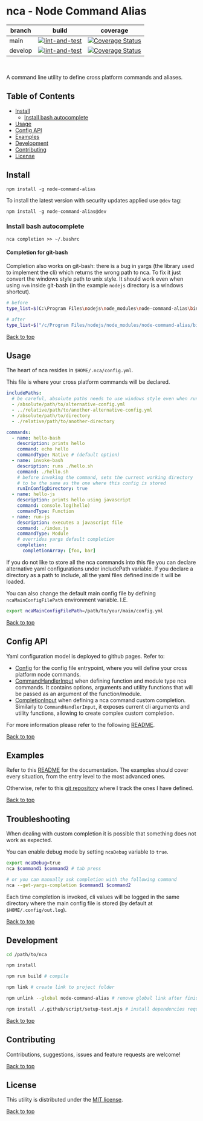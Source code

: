 # nca - Node Command Alias

| branch | build | coverage |
| --- | --- | --- |
| main | [![lint-and-test](https://github.com/gturi/nca/actions/workflows/lint-and-test.yml/badge.svg)](https://github.com/gturi/nca/actions/workflows/lint-and-test.yml) | [![Coverage Status](https://coveralls.io/repos/github/gturi/nca/badge.svg?branch=main)](https://coveralls.io/github/gturi/nca?branch=main) |
| develop | [![lint-and-test](https://github.com/gturi/nca/actions/workflows/lint-and-test.yml/badge.svg?branch=develop)](https://github.com/gturi/nca/actions/workflows/lint-and-test.yml) | [![Coverage Status](https://coveralls.io/repos/github/gturi/nca/badge.svg?branch=develop)](https://coveralls.io/github/gturi/nca?branch=develop) |

<br/>

A command line utility to define cross platform commands and aliases.


## Table of Contents

- [Install](#Install)
  - [Install bash autocomplete](#Install-bash-autocomplete)
- [Usage](#Usage)
- [Config API](#Config-API)
- [Examples](#Examples)
- [Development](#Development)
- [Contributing](#Contributing)
- [License](#License)


## Install

```
npm install -g node-command-alias
```

To install the latest version with security updates applied use `@dev` tag:

```
npm install -g node-command-alias@dev
```


### Install bash autocomplete

```
nca completion >> ~/.bashrc
```

#### Completion for git-bash

Completion also works on git-bash: there is a bug in yargs (the library used to implement the cli) which returns the wrong path to nca. To fix it just convert the windows style path to unix style. It should work even when using `nvm` inside git-bash (in the example `nodejs` directory is a windows shortcut).

```bash
# before
type_list=$(C:\Program Files\nodejs\node_modules\node-command-alias\bin\nca --get-yargs-completions "${args[@]}")

# after
type_list=$("/c/Program Files/nodejs/node_modules/node-command-alias/bin/nca" --get-yargs-completions "${args[@]}")
```

[Back to top](#nca---Node-Command-Alias)


## Usage

The heart of nca resides in `$HOME/.nca/config.yml`.

This file is where your cross platform commands will be declared.

```yaml
includePaths:
  # be careful, absolute paths needs to use windows style even when running inside a git-bash session i.e. C:\absolute\path\to\alternative-config.yml
  - /absolute/path/to/alternative-config.yml
  - ../relative/path/to/another-alternative-config.yml
  - /absolute/path/to/directory
  - ./relative/path/to/another-directory

commands:
  - name: hello-bash
    description: prints hello
    command: echo hello
    commandType: Native # (default option)
  - name: invoke-bash
    description: runs ./hello.sh
    command: ./hello.sh
    # before invoking the command, sets the current working directory
    # to be the same as the one where this config is stored
    runInConfigDirectory: true
  - name: hello-js
    description: prints hello using javascript
    command: console.log(hello)
    commandType: Function
  - name: run-js
    description: executes a javascript file
    command: ./index.js
    commandType: Module
    # overrides yargs default completion
    completion:
      completionArray: [foo, bar]
```

If you do not like to store all the nca commands into this file you can declare alternative yaml configurations under includePath variable. If you declare a directory as a path to include, all the yaml files defined inside it will be loaded.

You can also change the default main config file by defining `ncaMainConfigFilePath` environment variable. I.E.

```bash
export ncaMainConfigFilePath=/path/to/your/main/config.yml
```

[Back to top](#nca---Node-Command-Alias)


## Config API

Yaml configuration model is deployed to github pages. Refer to:
- [Config](https://gturi.github.io/nca/main/docs/interfaces/api_config.Config.html) for the config file entrypoint, where you will define your cross platform node commands.
- [CommandHandlerInput](https://gturi.github.io/nca/main/docs/classes/input_command_handler_input.CommandHandlerInput.html) when defining function and module type nca commands. It contains options, arguments and utility functions that will be passed as an argument of the function/module.
- [CompletionInput](https://gturi.github.io/nca/main/docs/classes/input_completion_input.CompletionInput.html) when defining a nca command custom completion. Similarly to `CommandHandlerInput`, it exposes current cli arguments and utility functions, allowing to create complex custom completion.


For more information please refer to the following [README](https://github.com/gturi/nca/blob/gh-pages/README.md).


[Back to top](#nca---Node-Command-Alias)


## Examples

Refer to this [README](./examples/README.md) for the documentation. The examples should cover every situation, from the entry level to the most advanced ones.

Otherwise, refer to this [git repository](https://github.com/gturi/nca-commands) where I track the ones I have defined.


[Back to top](#nca---Node-Command-Alias)


## Troubleshooting

When dealing with custom completion it is possible that something does not work as expected.

You can enable debug mode by setting `ncaDebug` variable to `true`.

```bash
export ncaDebug=true
nca $command1 $command2 # tab press

# or you can manually ask completion with the following command
nca --get-yargs-completion $command1 $command2
```

Each time completion is invoked, cli values will be logged in the same directory where the main config file is stored (by default at  `$HOME/.config/out.log`).

[Back to top](#nca---Node-Command-Alias)


## Development

```bash
cd /path/to/nca

npm install

npm run build # compile

npm link # create link to project folder

npm unlink --global node-command-alias # remove global link after finishing testing

npm install ./.github/script/setup-test.mjs # install dependencies required by tests
```

[Back to top](#nca---Node-Command-Alias)


## Contributing

Contributions, suggestions, issues and feature requests are welcome!

[Back to top](#nca---Node-Command-Alias)


## License

This utility is distributed under the [MIT license](LICENSE).

[Back to top](#nca---Node-Command-Alias)
